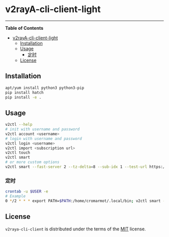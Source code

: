# v2rayA-cli-client-light

<!-- [![PyPI - Version](https://img.shields.io/pypi/v/v2raya-cli-client.svg)](https://pypi.org/project/v2raya-cli-client) -->
<!-- [![PyPI - Python Version](https://img.shields.io/pypi/pyversions/v2raya-cli-client.svg)](https://pypi.org/project/v2raya-cli-client) -->

-----

**Table of Contents**

- [v2rayA-cli-client-light](#v2raya-cli-client-light)
  - [Installation](#installation)
  - [Usage](#usage)
    - [定时](#定时)
  - [License](#license)

## Installation

```bash
apt/yum install python3 python3-pip
pip install hatch
pip install -e .
```

## Usage

```bash
v2ctl --help
# init with username and password
v2ctl account <username>
# login with username and password
v2ctl login <username>
v2ctl import <subscription url>
v2ctl touch
v2ctl smart
# or more custom options
v2ctl smart --fast-server 2 --tz-delta=8 --sub-idx 1 --test-url https://openai.com
```

### 定时

```bash
crontab -u $USER -e
# Example
0 */2 * * * export PATH=$PATH:/home/cromarmot/.local/bin; v2ctl smart --fast-server 1 >> /tmp/v2ctl.log
```

## License

`v2raya-cli-client` is distributed under the terms of the [MIT](https://spdx.org/licenses/MIT.html) license.
